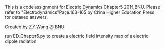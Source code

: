 This is a code assignment for Electric Dynamics Chapter5 2019,BNU. Please refer to "Electrodynamics"Page.163-165 by China Higher Education Press for detailed answers.

Created by Z.Y.Wang @ BNU

run ED_Chapter5.py to create a electric field intensity map of a electric dipole radiation

